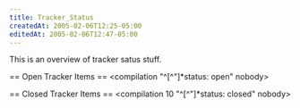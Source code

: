 ```yaml
---
title: Tracker_Status
createdAt: 2005-02-06T12:25-05:00
editedAt: 2005-02-06T12:47-05:00
---
```


This is an overview of tracker satus stuff.

== Open Tracker Items ==
<compilation "^[^"]*status: open" nobody>

== Closed Tracker Items ==
<compilation 10 "^[^"]*status: closed" nobody>

